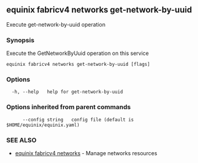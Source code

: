 ## equinix fabricv4 networks get-network-by-uuid

Execute get-network-by-uuid operation

### Synopsis

Execute the GetNetworkByUuid operation on this service

```
equinix fabricv4 networks get-network-by-uuid [flags]
```

### Options

```
  -h, --help   help for get-network-by-uuid
```

### Options inherited from parent commands

```
      --config string   config file (default is $HOME/equinix/equinix.yaml)
```

### SEE ALSO

* [equinix fabricv4 networks](equinix_fabricv4_networks.md)	 - Manage networks resources

